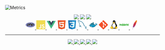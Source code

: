 ![Metrics](https://metrics.lecoq.io/FlavioMoreir4?template=classic&base.indepth=true&base.hireable=true&repositories.forks=true&habits=1&base=header%2C%20activity%2C%20community%2C%20repositories%2C%20metadata&base.indepth=true&base.hireable=true&base.skip=false&habits=false&habits.from=200&habits.days=14&habits.facts=true&habits.charts=false&habits.charts.type=classic&habits.trim=false&habits.languages.limit=8&habits.languages.threshold=0%25&config.timezone=America%2FSao_Paulo&config.twemoji=true)


<div align="center">
  <picture>
    <source height=150
      srcset="https://github-readme-stats.vercel.app/api?username=FlavioMoreir4&locale=pt-br&show_icons=true&theme=github_dark&hide=contribs,prs"
      media="(prefers-color-scheme: dark)" />
    <source height=150
      srcset="https://github-readme-stats.vercel.app/api?username=FlavioMoreir4&locale=pt-br&show_icons=true&hide=contribs,prs"
      media="(prefers-color-scheme: light), (prefers-color-scheme: no-preference)" />
    <img height=150
      src="https://github-readme-stats.vercel.app/api?username=FlavioMoreir4&locale=pt-br&show_icons=true&hide=contribs,prs" />
  </picture>
  <!-- Most Used Languages -->
  <picture>
    <source height=150
      srcset="https://github-readme-stats.vercel.app/api/top-langs/?username=Flaviomoreir4&layout=compact&langs_count=6&theme=github_dark&locale=pt-br"
      media="(prefers-color-scheme: dark)" />
    <source height=150
      srcset="https://github-readme-stats.vercel.app/api/top-langs/?username=Flaviomoreir4&layout=compact&langs_count=6&locale=pt-br"
      media="(prefers-color-scheme: light), (prefers-color-scheme: no-preference)" />
    <img height=150
      src="https://github-readme-stats.vercel.app/api/top-langs/?username=Flaviomoreir4&layout=compact&langs_count=6&locale=pt-br" />
  </picture>
  <!-- WakaTime -->
  <picture>
    <source
      srcset="https://github-readme-stats.vercel.app/api/wakatime?username=FlavioMoreir4&layout=compact&theme=github_dark&locale=pt-br"
      media="(prefers-color-scheme: dark)" />
    <source
      srcset="https://github-readme-stats.vercel.app/api/wakatime?username=FlavioMoreir4&layout=compact&locale=pt-br&cache_seconds=21600"
      media="(prefers-color-scheme: light), (prefers-color-scheme: no-preference)" />
    <img
      src="https://github-readme-stats.vercel.app/api/wakatime?username=FlavioMoreir4&layout=compact&locale=pt-br&cache_seconds=21600" />
  </picture>
</div>

<div align="center">
  <a href="javascript:void(0)">
    <img height="30" src="https://raw.githubusercontent.com/devicons/devicon/master/icons/php/php-original.svg"
      alt="PHP">
  </a>
  <a href="javascript:void(0)">
    <img height="30"
      src="https://raw.githubusercontent.com/devicons/devicon/master/icons/javascript/javascript-plain.svg"
      alt="JavaScript">
  </a>
  <a href="javascript:void(0)">
    <img height="30" src="https://raw.githubusercontent.com/devicons/devicon/master/icons/vuejs/vuejs-original.svg"
      alt="Vue.js">
  </a>
  <a href="javascript:void(0)">
    <img height="30" src="https://raw.githubusercontent.com/devicons/devicon/master/icons/html5/html5-original.svg"
      alt="HTML">
  </a>
  <a href="javascript:void(0)">
    <img height="30" src="https://raw.githubusercontent.com/devicons/devicon/master/icons/css3/css3-original.svg"
      alt="CSS">
  </a>
  <a href="javascript:void(0)">
    <img height="30" src="https://raw.githubusercontent.com/devicons/devicon/master/icons/mysql/mysql-original.svg"
      alt="MySQL">
  </a>
  <a href="javascript:void(0)">
    <img height="30" src="https://raw.githubusercontent.com/devicons/devicon/master/icons/docker/docker-original.svg"
      alt="Docker">
  </a>
  <a href="javascript:void(0)">
    <img height="30" src="https://raw.githubusercontent.com/devicons/devicon/master/icons/git/git-original.svg"
      alt="Git">
  </a>
  <a href="javascript:void(0)">
    <img height="30" src="https://raw.githubusercontent.com/devicons/devicon/master/icons/linux/linux-original.svg"
      alt="Linux">
  </a>
  <a href="javascript:void(0)">
    <img height="30" src="https://raw.githubusercontent.com/devicons/devicon/master/icons/nginx/nginx-original.svg"
      alt="Nginx">
  </a>
  <a href="javascript:void(0)">
    <img height="30" src="https://raw.githubusercontent.com/devicons/devicon/master/icons/apache/apache-original.svg"
      alt="Apache">
  </a>
</div>

<hr>

<div align="center">
  <a href="https://www.instagram.com/flaviomoreir4/" target="_blank">
    <img src="https://img.shields.io/badge/-Instagram-%23E4405F?style=for-the-badge&logo=instagram&logoColor=white"
      target="_blank">
  </a>
  <a href="https://twitter.com/flaviomoreir4" target="_blank">
    <img src="https://img.shields.io/badge/-Twitter-%230077B5?style=for-the-badge&logo=twitter&logoColor=white"
      target="_blank">
  </a>
  <a href="https://wa.me/5511948686447" target="_blank">
    <img src="https://img.shields.io/badge/WhatsApp-40c152?style=for-the-badge&logo=whatsapp&logoColor=white"
      target="_blank">
  </a>
  <a href="https://t.me/flaviomoreir4" target="_blank">
    <img src="https://img.shields.io/badge/Telegram-32afed?style=for-the-badge&logo=telegram&logoColor=white"
      target="_blank">
  </a>
  <a href="mailto:flavio.moreira@mktcode.digital">
    <img src="https://img.shields.io/badge/-Email-%23333?style=for-the-badge&logo=gmail&logoColor=white"
      target="_blank">
  </a>
</div>
